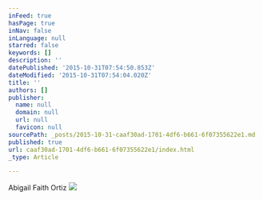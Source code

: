 ```yaml
---
inFeed: true
hasPage: true
inNav: false
inLanguage: null
starred: false
keywords: []
description: ''
datePublished: '2015-10-31T07:54:50.853Z'
dateModified: '2015-10-31T07:54:04.020Z'
title: ''
authors: []
publisher:
  name: null
  domain: null
  url: null
  favicon: null
sourcePath: _posts/2015-10-31-caaf30ad-1701-4df6-b661-6f07355622e1.md
published: true
url: caaf30ad-1701-4df6-b661-6f07355622e1/index.html
_type: Article

---
```

Abigail Faith Ortiz
![](https://the-grid-user-content.s3-us-west-2.amazonaws.com/03e76dbe-bb39-4e1c-a162-be2fbf89716e.jpg)